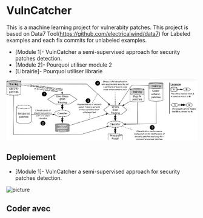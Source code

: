 # VulnCatcher
This is a machine learning project for vulnerabity patches.
This project is based on Data7 Tool(https://github.com/electricalwind/data7) for Labeled examples and each fix commits for unlabeled examples.

* [Module 1]- VulnCatcher a semi-supervised approach for security patches detection.
* [Module 2]- Pourquoi utiliser module 2
* [Librairie]- Pourquoi utiliser librarie

![picture](image.png)

## Deploiement
* [Module 1]- VulnCatcher a semi-supervised approach for security patches detection.

 ![picture](trainn1.PNG)

## Coder avec

